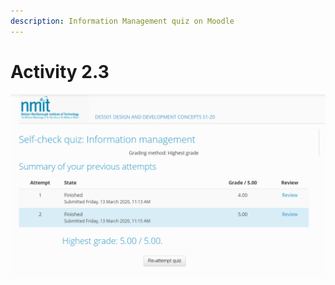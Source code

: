 ```yaml
---
description: Information Management quiz on Moodle
---
```


# Activity 2.3

![](.gitbook/assets/2.3.png)

